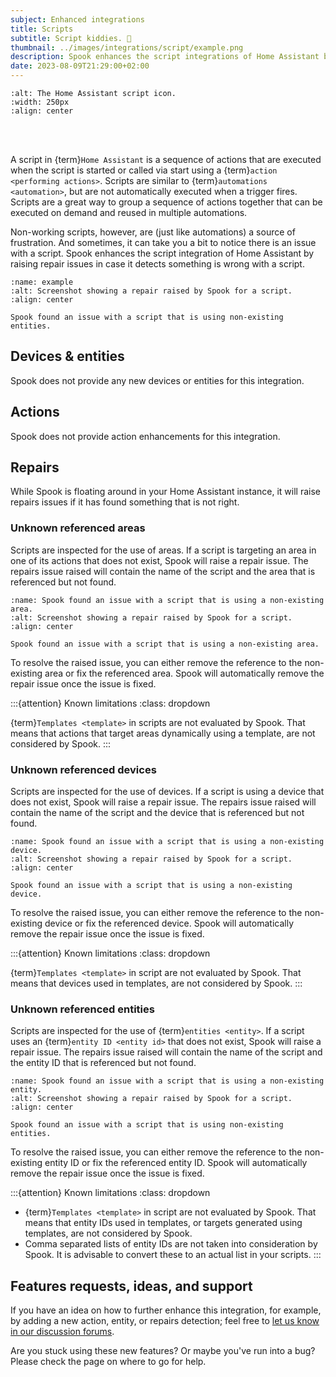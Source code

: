 ```yaml
---
subject: Enhanced integrations
title: Scripts
subtitle: Script kiddies. 🍼
thumbnail: ../images/integrations/script/example.png
description: Spook enhances the script integrations of Home Assistant by raising repairs issues, in case it detects something is wrong with a script, for example, if it is using non-existing entities.
date: 2023-08-09T21:29:00+02:00
---
```


```{image} https://brands.home-assistant.io/script/logo.png
:alt: The Home Assistant script icon.
:width: 250px
:align: center
```

<br><br>

A script in {term}`Home Assistant` is a sequence of actions that are executed when the script is started or called via start using a {term}`action <performing actions>`. Scripts are similar to {term}`automations <automation>`, but are not automatically executed when a trigger fires. Scripts are a great way to group a sequence of actions together that can be executed on demand and reused in multiple automations.

Non-working scripts, however, are (just like automations) a source of frustration. And sometimes, it can take you a bit to notice there is an issue with a script. Spook enhances the script integration of Home Assistant by raising repair issues in case it detects something is wrong with a script.

```{figure} ../images/integrations/script/example.png
:name: example
:alt: Screenshot showing a repair raised by Spook for a script.
:align: center

Spook found an issue with a script that is using non-existing entities.
```

## Devices & entities

Spook does not provide any new devices or entities for this integration.

## Actions

Spook does not provide action enhancements for this integration.

## Repairs

While Spook is floating around in your Home Assistant instance, it will raise repairs issues if it has found something that is not right.

### Unknown referenced areas

Scripts are inspected for the use of areas. If a script is targeting an area in one of its actions that does not exist, Spook will raise a repair issue. The repairs issue raised will contain the name of the script and the area that is referenced but not found.

```{figure} ../images/integrations/script/unknown_area.png
:name: Spook found an issue with a script that is using a non-existing area.
:alt: Screenshot showing a repair raised by Spook for a script.
:align: center

Spook found an issue with a script that is using a non-existing area.
```

To resolve the raised issue, you can either remove the reference to the non-existing area or fix the referenced area. Spook will automatically remove the repair issue once the issue is fixed.

:::{attention} Known limitations
:class: dropdown

{term}`Templates <template>` in scripts are not evaluated by Spook. That means that actions that target areas dynamically using a template, are not considered by Spook.
:::

### Unknown referenced devices

Scripts are inspected for the use of devices. If a script is using a device that does not exist, Spook will raise a repair issue. The repairs issue raised will contain the name of the script and the device that is referenced but not found.

```{figure} ../images/integrations/script/unknown_device.png
:name: Spook found an issue with a script that is using a non-existing device.
:alt: Screenshot showing a repair raised by Spook for a script.
:align: center

Spook found an issue with a script that is using a non-existing device.
```

To resolve the raised issue, you can either remove the reference to the non-existing device or fix the referenced device. Spook will automatically remove the repair issue once the issue is fixed.

:::{attention} Known limitations
:class: dropdown

{term}`Templates <template>` in script are not evaluated by Spook. That means that devices used in templates, are not considered by Spook.
:::

### Unknown referenced entities

Scripts are inspected for the use of {term}`entities <entity>`. If a script uses an {term}`entity ID <entity id>` that does not exist, Spook will raise a repair issue. The repairs issue raised will contain the name of the script and the entity ID that is referenced but not found.

```{figure} ../images/integrations/script/example.png
:name: Spook found an issue with a script that is using a non-existing entity.
:alt: Screenshot showing a repair raised by Spook for a script.
:align: center

Spook found an issue with a script that is using non-existing entities.
```

To resolve the raised issue, you can either remove the reference to the non-existing entity ID or fix the referenced entity ID. Spook will automatically remove the repair issue once the issue is fixed.

:::{attention} Known limitations
:class: dropdown

- {term}`Templates <template>` in script are not evaluated by Spook. That means that entity IDs used in templates, or targets generated using templates, are not considered by Spook.
- Comma separated lists of entity IDs are not taken into consideration by Spook. It is advisable to convert these to an actual list in your scripts.
  :::

## Features requests, ideas, and support

If you have an idea on how to further enhance this integration, for example, by adding a new action, entity, or repairs detection; feel free to [let us know in our discussion forums](https://github.com/frenck/spook/discussions).

Are you stuck using these new features? Or maybe you've run into a bug? Please check the [](../support) page on where to go for help.
